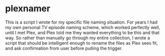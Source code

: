 # plexnamer

This is a script I wrote for my specific file naming situation. For years I had my own personal TV episode naming scheme, which worked perfectly well, until I met Plex, and Plex
told me they wanted everything to be this and that way. So rather than manually go through my entire collection, I wrote a script that should be intelligent enough to rename the
files as Plex sees fit, and ask confirmation from user before pulling the trigger.